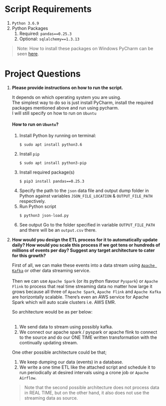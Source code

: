 # Script Requirements
1. `Python 3.6.9`
2. Python Packages
   1. Required: `pandas==0.25.3`
   2. Optional: `sqlalchemy==1.3.13`

> Note: How to install these packages on Windows PyCharm can be seen [here](https://www.jetbrains.com/help/pycharm/installing-uninstalling-and-upgrading-packages.html).


# Project Questions

1. **Please provide instructions on how to run the script.**<br>
   
   It depends on which operating system you are using.<br> 
   The simplest way to do so is just install PyCharm, install the required packages mentioned above and run using pycharm.<br>
   I will still specify on how to run on `Ubuntu`
   #### How to run on `Ubuntu`?
   1. Install Python by running on terminal:
      ```
      $ sudo apt install python3.6
      ```
   2. Install `pip`
      ```
      $ sudo apt install python3-pip
      ```
   3. Install required package(s)
      ```
      $ pip3 install pandas==0.25.3
      ```
   4. Specify the path to the `json` data file and output dump folder in Python against variables `JSON_FILE_LOCATION` & `OUTPUT_FILE_PATH` respectively.
   5. Run Python script
      ```
      $ python3 json-load.py
      ```
   6. See output
      Go to the folder specified in variable `OUTPUT_FILE_PATH` and there will be an `output.csv` there.
2. **How would you design the ETL process for it to automatically update daily? How would you scale this process if we got tens or hundreds of millions of events per day? Suggest any target architecture to cater for this growth?**

    First of all, we can make these events into a data stream using [`Apache Kafka`](https://kafka.apache.org/) or other data streaming service.<br><br>
Then we can use `Apache Spark` (or its python flavour `Pyspark`) or `Apache Flink` to process that real time streaming data no matter how large it grows because all three of `Apache Spark`, `Apache Flink` and `Apache Kafka` are horizontally scalable.
There’s even an AWS service for Apache Spark which will auto scale clusters i.e. AWS EMR.

    So architecture would be as per below:<br><br>
   1. We send data to stream using possibly kafka.<br>
   2. We connect our apache spark / pyspark or apache flink to connect to the source and do our ONE TIME written transformation with the continually updating stream.

    One other possible architecture could be that;
    1. We keep dumping our data (events) in a database.
    2. We write a one time ETL like the attached script and schedule it to run periodically at desired intervals using a crone job or `Apache Airflow`. 

    > Note that the second possible architecture does not process data in REAL TIME, but on the other hand, it also does not use the streaming data as source. 
